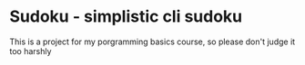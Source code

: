 # Sudoku - simplistic cli sudoku

This is a project for my porgramming basics course, so please don't judge it too harshly
